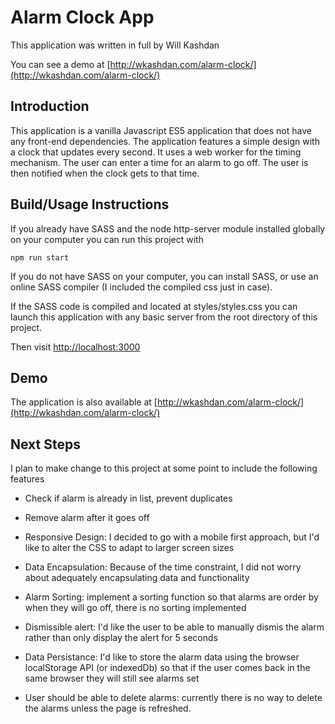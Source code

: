 # Alarm Clock App

This application was written in full by Will Kashdan

You can see a demo at [http://wkashdan.com/alarm-clock/](http://wkashdan.com/alarm-clock/)

## Introduction

This application is a vanilla Javascript ES5 application that does not have any front-end dependencies. The application features a simple design with a clock that updates every second. It uses a web worker for the timing mechanism. The user can enter a time for an alarm to go off. The user is then notified when the clock gets to that time. 

## Build/Usage Instructions

If you already have SASS and the node http-server module installed globally on your computer you can run this project with

```
npm run start
```

If you do not have SASS on your computer, you can install SASS, or use an online SASS compiler (I included the compiled css just in case).

If the SASS code is compiled and located at styles/styles.css you can launch this application with any basic server from the root directory of this project. 

Then visit [http://localhost:3000](http://localhost:3000)

## Demo

The application is also available at [http://wkashdan.com/alarm-clock/](http://wkashdan.com/alarm-clock/)

## Next Steps

I plan to make change to this project at some point to include the following features

- Check if alarm is already in list, prevent duplicates

- Remove alarm after it goes off

- Responsive Design: I decided to go with a mobile first approach, but I'd like to alter the CSS to adapt to larger screen sizes

- Data Encapsulation: Because of the time constraint, I did not worry about adequately encapsulating data and functionality

- Alarm Sorting: implement a sorting function so that alarms are order by when they will go off, there is no sorting implemented

- Dismissible alert: I'd like the user to be able to manually dismis the alarm rather than only display the alert for 5 seconds

- Data Persistance: I'd like to store the alarm data using the browser localStorage API (or indexedDb) so that if the user comes back in the same browser they will still see alarms set

- User should be able to delete alarms: currently there is no way to delete the alarms unless the page is refreshed.